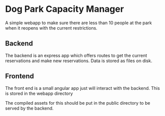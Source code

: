 # Dog Park Capacity Manager
A simple webapp to make sure there are less than 10 people at the park when it reopens
with the current restrictions.

## Backend
The backend is an express app which offers routes to get the current reservations
and make new reservations.  Data is stored as files on disk.

## Frontend
The front end is a small angular app just will interact with the backend.
This is stored in the webapp directory

The compiled assets for this should be put in the public directory to be served by the backend.